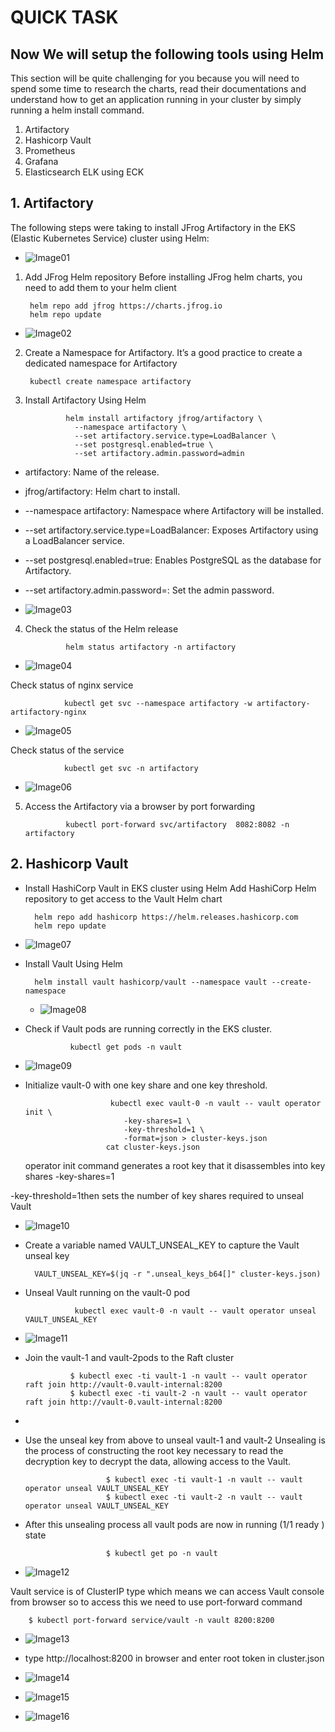 # QUICK TASK 
## Now We will setup the following tools using Helm
This section will be quite challenging for you because you will need to spend some time to research the charts, read their documentations and understand how to get an application running in your cluster by simply running a helm install command.

1. Artifactory
2. Hashicorp Vault
3. Prometheus
4. Grafana
5. Elasticsearch ELK using ECK

## 1. Artifactory
The following steps were taking to install JFrog Artifactory in the EKS (Elastic Kubernetes Service) cluster using Helm:

- ![Image01](https://github.com/user-attachments/assets/c23faf93-0fe3-455e-806a-f266b8925cd1)


1. Add JFrog Helm repository
Before installing JFrog helm charts, you need to add them to your helm client

        helm repo add jfrog https://charts.jfrog.io
        helm repo update
   
 - ![Image02](https://github.com/user-attachments/assets/536ab7dd-0903-4af2-b59e-810949481f9d)


2. Create a Namespace for Artifactory. It’s a good practice to create a dedicated namespace for Artifactory

        kubectl create namespace artifactory


3. Install Artifactory Using Helm
   
                helm install artifactory jfrog/artifactory \
                  --namespace artifactory \
                  --set artifactory.service.type=LoadBalancer \
                  --set postgresql.enabled=true \
                  --set artifactory.admin.password=admin
   
- artifactory: Name of the release.
- jfrog/artifactory: Helm chart to install.
- --namespace artifactory: Namespace where Artifactory will be installed.
- --set artifactory.service.type=LoadBalancer: Exposes Artifactory using a LoadBalancer service.
- --set postgresql.enabled=true: Enables PostgreSQL as the database for Artifactory.
- --set artifactory.admin.password=: Set the admin password.
  
- ![Image03](https://github.com/user-attachments/assets/0f0e3f8c-d652-4ab3-8d5b-1e95624719b5)


4. Check the status of the Helm release
   
                helm status artifactory -n artifactory

- ![Image04](https://github.com/user-attachments/assets/1830721d-387c-449a-aad5-0838d7d56632)


Check status of nginx service

                kubectl get svc --namespace artifactory -w artifactory-artifactory-nginx

- ![Image05](https://github.com/user-attachments/assets/65533fde-b175-478e-ae81-23287b736529)

Check status of the service

                kubectl get svc -n artifactory

- ![Image06](https://github.com/user-attachments/assets/455ae078-26c3-498f-9802-ed2a4a51bd75)

5. Access the Artifactory via a browser by port forwarding

   
                kubectl port-forward svc/artifactory  8082:8082 -n artifactory





## 2. Hashicorp Vault
- Install HashiCorp Vault in EKS cluster using Helm
Add HashiCorp Helm repository to get access to the Vault Helm chart

        helm repo add hashicorp https://helm.releases.hashicorp.com
        helm repo update
- ![Image07](https://github.com/user-attachments/assets/413cd18a-f27b-4893-8a11-069dd9b036fc)



- Install Vault Using Helm
  
        helm install vault hashicorp/vault --namespace vault --create-namespace
  
  - ![Image08](https://github.com/user-attachments/assets/a5ddecdc-0fad-4c20-9cae-655574bf1c2e)


- Check if Vault pods are running correctly in the EKS cluster.

                kubectl get pods -n vault


- ![Image09](https://github.com/user-attachments/assets/357cbcb6-1c7b-45f8-8758-65eaf4b26543)

- Initialize vault-0 with one key share and one key threshold.

                         kubectl exec vault-0 -n vault -- vault operator init \
                            -key-shares=1 \
                            -key-threshold=1 \
                            -format=json > cluster-keys.json
                        cat cluster-keys.json

  operator init command generates a root key that it disassembles into key shares -key-shares=1

-key-threshold=1then sets the number of key shares required to unseal Vault

- ![Image10](https://github.com/user-attachments/assets/f38ba247-911f-4211-8807-4c5deba3bd6a)


- Create a variable named VAULT_UNSEAL_KEY to capture the Vault unseal key

        VAULT_UNSEAL_KEY=$(jq -r ".unseal_keys_b64[]" cluster-keys.json)


- Unseal Vault running on the vault-0 pod

                 kubectl exec vault-0 -n vault -- vault operator unseal   VAULT_UNSEAL_KEY

- ![Image11](https://github.com/user-attachments/assets/9a53bfe7-4b52-46fe-a626-863a103fd258)

- Join the vault-1 and vault-2pods to the Raft cluster
  
                $ kubectl exec -ti vault-1 -n vault -- vault operator raft join http://vault-0.vault-internal:8200
                $ kubectl exec -ti vault-2 -n vault -- vault operator raft join http://vault-0.vault-internal:8200


- 

- Use the unseal key from above to unseal vault-1 and vault-2
Unsealing is the process of constructing the root key necessary to read the decryption key to decrypt the data, allowing access to the Vault.

                        $ kubectl exec -ti vault-1 -n vault -- vault operator unseal VAULT_UNSEAL_KEY
                        $ kubectl exec -ti vault-2 -n vault -- vault operator unseal VAULT_UNSEAL_KEY

- After this unsealing process all vault pods are now in running (1/1 ready ) state
  
                        $ kubectl get po -n vault


- ![Image12](https://github.com/user-attachments/assets/e6b325b3-2f78-429e-8d55-84762e4a3910)



Vault service is of ClusterIP type which means we can access Vault console from browser so to access this we need to use port-forward command

        $ kubectl port-forward service/vault -n vault 8200:8200



- ![Image13](https://github.com/user-attachments/assets/cfa73427-5e7a-4bb0-a9bc-390bf5706146)

- type http://localhost:8200 in browser and enter root token in cluster.json

- ![Image14](https://github.com/user-attachments/assets/15f0466d-978c-4c5b-b24f-4734ff5060e8)
- ![Image15](https://github.com/user-attachments/assets/01b5fdf9-afbc-42b2-b1e9-86c288c8d656)
- ![Image16](https://github.com/user-attachments/assets/4c5910a0-900c-4a24-a1a9-aea1928789a9)
























































































































































































































































































































































































































